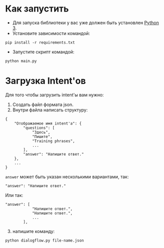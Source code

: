 # Как запустить
- Для запуска библиотеки у вас уже должен быть установлен [Python 3](https://www.python.org/downloads/).
- Установите зависимости командой:
```
pip install -r requirements.txt
```
- Запустите скрипт командой:
```
python main.py
```
# Загрузка Intent'ов
Для того чтобы загрузить intent'ы вам нужно:
1. Создать файл формата json.
2. Внутри файла написать структуру:
```
{
    "Отображаемое имя intent'a": {
        "questions": [
            "Здесь",
            "Пишите",
            "Training phrases",
            ...
        ],
        "answer": "Напишите ответ."
    },
    ...
}
```
`answer` может быть указан несколькими вариантами, так:
```
"answer": "Напишите ответ."
```
Или так:
```
"answer": [
            "Напишите ответ.",
            "Напишите ответ.",
            ...
        ],
```
3. напишите команду:
```
python dialogflow.py file-name.json
```